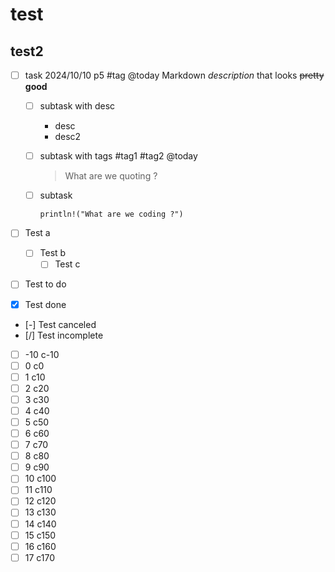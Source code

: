 # test

## test2

- [ ] task 2024/10/10 p5 #tag @today
      Markdown _description_ that looks ~~pretty~~ **good**

  - [ ] subtask with desc
    - desc
    - desc2
  - [ ] subtask with tags #tag1 #tag2 @today
    > What are we quoting ?
  - [ ] subtask

    ```
    println!("What are we coding ?")
    ```

- [ ] Test a

  - [ ] Test b
    - [ ] Test c

- [ ] Test to do
- [x] Test done
- [-] Test canceled
- [/] Test incomplete

- [ ] -10 c-10
- [ ] 0 c0
- [ ] 1 c10
- [ ] 2 c20
- [ ] 3 c30
- [ ] 4 c40
- [ ] 5 c50
- [ ] 6 c60
- [ ] 7 c70
- [ ] 8 c80
- [ ] 9 c90
- [ ] 10 c100
- [ ] 11 c110
- [ ] 12 c120
- [ ] 13 c130
- [ ] 14 c140
- [ ] 15 c150
- [ ] 16 c160
- [ ] 17 c170
